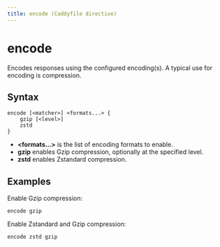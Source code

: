 ```yaml
---
title: encode (Caddyfile directive)
---
```


# encode

Encodes responses using the configured encoding(s). A typical use for encoding is compression.

## Syntax

```caddy-d
encode [<matcher>] <formats...> {
	gzip [<level>]
	zstd
}
```

- **&lt;formats...&gt;** is the list of encoding formats to enable.
- **gzip** enables Gzip compression, optionally at the specified level.
- **zstd** enables Zstandard compression.


## Examples

Enable Gzip compression:

```caddy-d
encode gzip
```

Enable Zstandard and Gzip compression:

```caddy-d
encode zstd gzip
```


